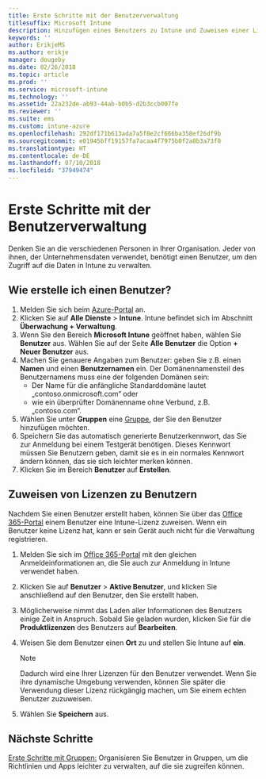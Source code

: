 ```yaml
---
title: Erste Schritte mit der Benutzerverwaltung
titlesuffix: Microsoft Intune
description: Hinzufügen eines Benutzers zu Intune und Zuweisen einer Lizenz für den Benutzer, damit dieser auf Unternehmensressourcen auf mobilen Geräten zugreifen kann.
keywords: ''
author: ErikjeMS
ms.author: erikje
manager: dougeby
ms.date: 02/26/2018
ms.topic: article
ms.prod: ''
ms.service: microsoft-intune
ms.technology: ''
ms.assetid: 22a232de-ab93-44ab-b0b5-d2b3ccb007fe
ms.reviewer: ''
ms.suite: ems
ms.custom: intune-azure
ms.openlocfilehash: 292df171b613ada7a5f8e2cf666ba358ef26df9b
ms.sourcegitcommit: e01945bff19157fa7acaa4f7975b0f2a8b3a73f0
ms.translationtype: HT
ms.contentlocale: de-DE
ms.lasthandoff: 07/10/2018
ms.locfileid: "37949474"
---
```

# <a name="get-started-managing-users"></a>Erste Schritte mit der Benutzerverwaltung

Denken Sie an die verschiedenen Personen in Ihrer Organisation. Jeder von ihnen, der Unternehmensdaten verwendet, benötigt einen Benutzer, um den Zugriff auf die Daten in Intune zu verwalten.

## <a name="how-do-i-create-a-user"></a>Wie erstelle ich einen Benutzer?

1. Melden Sie sich beim [Azure-Portal](https://portal.azure.com) an.
2. Klicken Sie auf **Alle Dienste** > **Intune**. Intune befindet sich im Abschnitt **Überwachung + Verwaltung**.
3. Wenn Sie den Bereich **Microsoft Intune** geöffnet haben, wählen Sie **Benutzer** aus. Wählen Sie auf der Seite **Alle Benutzer** die Option **+ Neuer Benutzer** aus.
4. Machen Sie genauere Angaben zum Benutzer: geben Sie z.B. einen **Namen** und einen **Benutzernamen** ein. Der Domänennamensteil des Benutzernamens muss eine der folgenden Domänen sein:
    - Der Name für die anfängliche Standarddomäne lautet „contoso.onmicrosoft.com“ oder
    - wie ein überprüfter Domänenname ohne Verbund, z.B. „contoso.com“.
5. Wählen Sie unter **Gruppen** eine [Gruppe](get-started-groups.md), der Sie den Benutzer hinzufügen möchten.
6. Speichern Sie das automatisch generierte Benutzerkennwort, das Sie zur Anmeldung bei einem Testgerät benötigen. Dieses Kennwort müssen Sie Benutzern geben, damit sie es in ein normales Kennwort ändern können, das sie sich leichter merken können.
7. Klicken Sie im Bereich **Benutzer** auf **Erstellen**.

## <a name="assigning-licenses-to-users"></a>Zuweisen von Lizenzen zu Benutzern

Nachdem Sie einen Benutzer erstellt haben, können Sie über das [Office 365-Portal](http://go.microsoft.com/fwlink/p/?LinkId=698854) einem Benutzer eine Intune-Lizenz zuweisen. Wenn ein Benutzer keine Lizenz hat, kann er sein Gerät auch nicht für die Verwaltung registrieren.

1. Melden Sie sich im [Office 365-Portal](http://go.microsoft.com/fwlink/p/?LinkId=698854) mit den gleichen Anmeldeinformationen an, die Sie auch zur Anmeldung in Intune verwendet haben.
2. Klicken Sie auf **Benutzer** > **Aktive Benutzer**, und klicken Sie anschließend auf den Benutzer, den Sie erstellt haben.
3. Möglicherweise nimmt das Laden aller Informationen des Benutzers einige Zeit in Anspruch. Sobald Sie geladen wurden, klicken Sie für die **Produktlizenzen** des Benutzers auf **Bearbeiten**.
4. Weisen Sie dem Benutzer einen **Ort** zu und stellen Sie Intune auf **ein**.

   > [!NOTE]
   > Dadurch wird eine Ihrer Lizenzen für den Benutzer verwendet. Wenn Sie ihre dynamische Umgebung verwenden, können Sie später die Verwendung dieser Lizenz rückgängig machen, um Sie einem echten Benutzer zuzuweisen.

5. Wählen Sie **Speichern** aus.

## <a name="next-steps"></a>Nächste Schritte

[Erste Schritte mit Gruppen:](get-started-groups.md) Organisieren Sie Benutzer in Gruppen, um die Richtlinien und Apps leichter zu verwalten, auf die sie zugreifen können.
